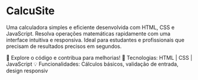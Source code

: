 # CalcuSite
Uma calculadora simples e eficiente desenvolvida com HTML, CSS e JavaScript. Resolva operações matemáticas rapidamente com uma interface intuitiva e responsiva. Ideal para estudantes e profissionais que precisam de resultados precisos em segundos.

🔗 Explore o código e contribua para melhorias!
📌 Tecnologias: HTML | CSS | JavaScript
💡 Funcionalidades: Cálculos básicos, validação de entrada, design responsiv
